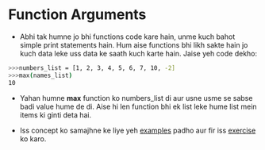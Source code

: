 # Function Arguments

- Abhi tak humne jo bhi functions code kare hain, unme kuch bahot simple print statements hain. Hum aise functions bhi likh sakte hain jo kuch data leke uss data ke saath kuch karte hain. Jaise yeh code dekho:

```bash
>>>numbers_list = [1, 2, 3, 4, 5, 6, 7, 10, -2]
>>>max(names_list)
10
```

- Yahan humne **max** function ko numbers_list di aur usne usme se sabse badi value hume de di. Aise hi len function bhi ek list leke hume list mein items ki ginti deta hai.

- Iss concept ko samajhne ke liye yeh [examples](http://navgurukul.org/python/functions-2.py) padho aur fir iss [exercise](http://navgurukul.org/python/functions-b.py) ko karo.
